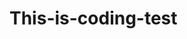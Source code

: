 # This-is-coding-test
       
  
     
  
      
      
            
                  
                            
                      
                     
         
                  
              
              
          
      
    
